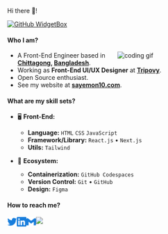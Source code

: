 Hi there 👋!

[![GitHub WidgetBox](https://github-widgetbox.vercel.app/api/profile?username=sayemon10&data=followers,repositories,stars,commits&theme=rgb)][def]

[def]: https://github.com/sayemon10/github-widgetbox

#### Who I am?
<img align="right" src="https://media.giphy.com/media/PiQejEf31116URju4V/giphy.gif" alt="coding gif" width="250">

- A Front-End Engineer based in **[Chittagong](https://en.wikipedia.org/wiki/Chittagong), [Bangladesh](https://en.wikipedia.org/wiki/Bangladesh)**.
- Working as **Front-End UI/UX Designer** at **[Tripovy][work]**.
- Open Source enthusiast.
- See my website at **[sayemon10.com][website]**.

#### What are my skill sets?

- 🖥 **Front-End:**

  - **Language:** `HTML` `CSS` `JavaScript`
  - **Framework/Library:** `React.js` • `Next.js`
  - **Utils:** `Tailwind` 

- 🎡 **Ecosystem:**
  - **Containerization:**  `GitHub Codespaces`
  - **Version Control:** `Git` • `GitHub`
  - **Design:**  `Figma`

#### How to reach me?


<a href="https://twitter.com/sayemon10">
  <img align="left" alt="Twitter" width="22px" src="./assets/twitter.svg" />
</a>
<a href="https://www.linkedin.com/in/s-m-abdul-aziz">
  <img align="left" alt="LinkedIn" width="22px" src="./assets/linkedin.svg" />
</a>
<a href="mailto:abdulaziz.aziz99@gmail.com">
  <img align="left" alt="Mail" width="22px" src="./assets/gmail.svg" />
</a>



[work]: https://tripovy.com/
[website]: https://sayemon10.com/?utm_source=github&utm_medium=sayemon10

<div><img src="https://media.giphy.com/media/xT9IgG50Fb7Mi0prBC/giphy.gif" width="300"></div>
